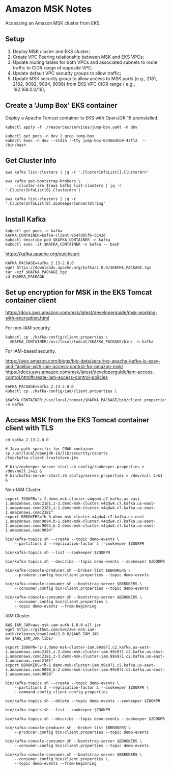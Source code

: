 # Amazon MSK Notes

Accessing an Amazon MSK cluster from EKS.

## Setup

1. Deploy MSK cluster and EKS cluster;
2. Create VPC Peering relationship between MSK and EKS VPCs;
3. Update routing tables for both VPCs and associated subnets to route traffic to CIDR range of opposite VPC;
4. Update default VPC security groups to allow traffic;
5. Update MSK security group to allow access to MSK ports (e.g., 2181, 2182, 9092, 9094, 9098) from EKS VPC CIDR range (
   e.g., 192.168.0.0/16);

## Create a 'Jump Box' EKS container

Deploy a Apache Tomcat container to EKS with OpenJDK 16 preinstalled.

```shell
kubectl apply -f ./resources/services/jump-box.yaml -n dev

kubectl get pods -n dev | grep jump-box
kubectl exec -n dev --stdin --tty jump-box-64466d5b9-4zfl2  -- /bin/bash
```

## Get Cluster Info

```shell
aws kafka list-clusters | jq -r '.ClusterInfoList[].ClusterArn'

aws kafka get-bootstrap-brokers \
    --cluster-arn $(aws kafka list-clusters | jq -r '.ClusterInfoList[0].ClusterArn')

aws kafka list-clusters | jq -r '.ClusterInfoList[0].ZookeeperConnectString'
```

## Install Kafka

```shell
kubectl get pods -n kafka
KAFKA_CONTAINER=kafka-client-9547d85f6-5g42d
kubectl describe pod $KAFKA_CONTAINER -n kafka
kubectl exec -it $KAFKA_CONTAINER -n kafka -- bash
```

<https://kafka.apache.org/quickstart>

```shell
KAFKA_PACKAGE=kafka_2.13-2.8.0
wget https://downloads.apache.org/kafka/2.8.0/$KAFKA_PACKAGE.tgz
tar -xzf $KAFKA_PACKAGE.tgz
cd $KAFKA_PACKAGE
```

## Set up encryption for MSK in the EKS Tomcat container client

<https://docs.aws.amazon.com/msk/latest/developerguide/msk-working-with-encryption.html>

For non-IAM security.

```shell
kubectl cp ./kafka-config/client.properties \
  $KAFKA_CONTAINER:/usr/local/tomcat/$KAFKA_PACKAGE/bin/ -n kafka
```

For IAM-based security.

<https://aws.amazon.com/blogs/big-data/securing-apache-kafka-is-easy-and-familiar-with-iam-access-control-for-amazon-msk/>
<https://docs.aws.amazon.com/msk/latest/developerguide/iam-access-control.html#create-iam-access-control-policies>

```shell
KAFKA_PACKAGE=kafka_2.13-2.8.0
kubectl cp ./kafka-config/iam/client.properties \
  $KAFKA_CONTAINER:/usr/local/tomcat/$KAFKA_PACKAGE/bin/client.properties -n kafka
```

## Access MSK from the EKS Tomcat container client with TLS

```shell
cd kafka_2.13-2.8.0

# Java path specific for CMAK container
cp /usr/local/openjdk-16/lib/security/cacerts /tmp/kafka.client.truststore.jks

# bin/zookeeper-server-start.sh config/zookeeper.properties > /dev/null 2>&1 &
# bin/kafka-server-start.sh config/server.properties > /dev/null 2>&1 & 
```

Non-IAM Cluster.

```shell
export ZOOKPR="z-2.demo-msk-cluster.v4qdw4.c7.kafka.us-east-1.amazonaws.com:2181,z-3.demo-msk-cluster.v4qdw4.c7.kafka.us-east-1.amazonaws.com:2181,z-1.demo-msk-cluster.v4qdw4.c7.kafka.us-east-1.amazonaws.com:2181"
export BBROKERS="b-3.demo-msk-cluster.v4qdw4.c7.kafka.us-east-1.amazonaws.com:9094,b-1.demo-msk-cluster.v4qdw4.c7.kafka.us-east-1.amazonaws.com:9094,b-2.demo-msk-cluster.v4qdw4.c7.kafka.us-east-1.amazonaws.com:9094"

bin/kafka-topics.sh --create --topic demo-events \
    --partitions 3 --replication-factor 3 --zookeeper $ZOOKPR

bin/kafka-topics.sh --list --zookeeper $ZOOKPR

bin/kafka-topics.sh --describe --topic demo-events --zookeeper $ZOOKPR

bin/kafka-console-producer.sh --broker-list $BBROKERS \
    --producer.config bin/client.properties --topic demo-events

bin/kafka-console-consumer.sh --bootstrap-server $BBROKERS \
    --consumer.config bin/client.properties --topic demo-events

bin/kafka-console-consumer.sh --bootstrap-server $BBROKERS \
    --consumer.config bin/client.properties \
    --topic demo-events --from-beginning
```

IAM Cluster.

```shell
AWS_IAM_JAR=aws-msk-iam-auth-1.0.0-all.jar
wget https://github.com/aws/aws-msk-iam-auth/releases/download/1.0.0/$AWS_IAM_JAR
mv $AWS_IAM_JAR libs/

export ZOOKPR="z-1.demo-msk-cluster-iam.99s971.c2.kafka.us-east-1.amazonaws.com:2181,z-2.demo-msk-cluster-iam.99s971.c2.kafka.us-east-1.amazonaws.com:2181,z-3.demo-msk-cluster-iam.99s971.c2.kafka.us-east-1.amazonaws.com:2181"
export BBROKERS="b-1.demo-msk-cluster-iam.99s971.c2.kafka.us-east-1.amazonaws.com:9098,b-2.demo-msk-cluster-iam.99s971.c2.kafka.us-east-1.amazonaws.com:9098"

bin/kafka-topics.sh --create --topic demo-events \
    --partitions 2 --replication-factor 2 --zookeeper $ZOOKPR \
    --command-config client-config.properties

bin/kafka-topics.sh --delete --topic demo-events --zookeeper $ZOOKPR

bin/kafka-topics.sh --list --zookeeper $ZOOKPR

bin/kafka-topics.sh --describe --topic demo-events --zookeeper $ZOOKPR

bin/kafka-console-producer.sh --broker-list $BBROKERS \
    --producer.config bin/client.properties --topic demo-events

bin/kafka-console-consumer.sh --bootstrap-server $BBROKERS \
    --consumer.config bin/client.properties --topic demo-events

bin/kafka-console-consumer.sh --bootstrap-server $BBROKERS \
    --consumer.config bin/client.properties \
    --topic demo-events --from-beginning
```